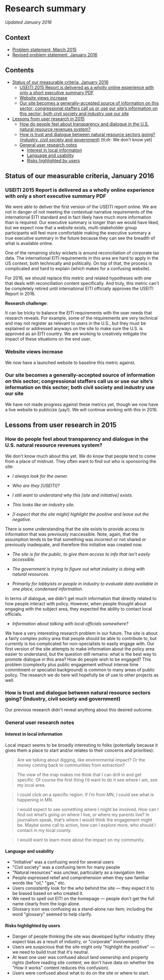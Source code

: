 # Research summary

*Updated January 2016*

## Context

- [Problem statement, March 2015](Problem-statement#problem-statement-from-march-2015)
- [Revised problem statement, January 2016](Problem-statement#revised-problem-statement-january-2016)

## Contents

- [Status of our measurable criteria, January 2016](#status-of-our-measurable-criteria-january-2016)
    + [USEITI 2015 Report is delivered as a wholly online experience with only a short executive summary PDF](#useiti-2015-report-is-delivered-as-a-wholly-online-experience-with-only-a-short-executive-summary-pdf)
    + [Website views increase](#website-views-increase)
    + [Our site becomes a generally-accepted source of information on this sector; congressional staffers call us or use our site’s information on this sector; both civil society and industry use our site](#our-site-becomes-a-generally-accepted-source-of-information-on-this-sector-congressional-staffers-call-us-or-use-our-sites-information-on-this-sector-both-civil-society-and-industry-use-our-site)
- [Lessons from user research in 2015](#lessons-from-user-research-in-2015)
    + [How do people feel about transparency and dialogue in the U.S. natural resource revenues system?](#how-do-people-feel-about-transparency-and-dialogue-in-the-us-natural-resource-revenues-system)
    + [How is trust and dialogue between natural resource sectors going? (industry, civil society and government)](#how-is-trust-and-dialogue-between-natural-resource-sectors-going-industry-civil-society-and-government) (tl;dr: We don't know yet)
    + [General user research notes](#general-user-research-notes)
        * [Interest in local information](#interest-in-local-information)
        * [Language and usability](#language-and-usability)
        * [Risks highlighted by users](#risks-highlighted-by-users)

## Status of our measurable criteria, January 2016

### USEITI 2015 Report is delivered as a wholly online experience with only a short executive summary PDF

We were able to deliver the first version of the USEITI report online. We are not in danger of not meeting the contextual narrative requirements of the international EITI standard and in fact likely have much more information than is required. Our executive summary is longer than we would have liked, but we expect now that a website exists, multi-stakeholder group participants will feel more comfortable making the executive summary a true executive summary in the future because they can see the breadth of what is available online.

One of the remaining sticky wickets is around reconciliation of corporate tax data. The international EITI requirements in this area are hard to apply in the US context, both technically and politically. On top of that, the process is complicated and hard to explain (which makes for a confusing website).

For 2016, we should replace this metric and related hypotheses with one that deals with reconciliation content specifically. And truly, this metric can't be completely retired until international EITI officially approves the USEITI Report in 2016.

**Research challenge:**

It can be tricky to balance the EITI requirements with the user needs that research reveals. For example, some of the requirements are very technical and may not register as relevant to users in the U.S., but they must be explained or addressed anyways on the site to make sure the U.S. is approved as an EITI country. We are working to creatively mitigate the impact of these situations on the end user.

### Website views increase

We now have a launched website to baseline this metric against.

### Our site becomes a generally-accepted source of information on this sector; congressional staffers call us or use our site’s information on this sector; both civil society and industry use our site

We have not made progress against these metrics yet, though we now have a live website to publicize (yay!). We will continue working with this in 2016.

## Lessons from user research in 2015

###  How do people feel about transparency and dialogue in the U.S. natural resource revenues system?

We don't know much about this yet. We do know that people tend to come from a place of mistrust. They often want to find out who is sponsoring the site:

- _I always look for the owner._

- _Who are they [USEITI]?_

- _I still want to understand why this [site and initiative] exists._

- _This looks like an industry site._

- _[I expect that the site might] highlight the positive and leave out the negative._

There is some understanding that the site exists to provide access to information that was previously inaccessible. Note, again, that the assumption tends to be that something was incorrect or not shared or previously inadequate, and therefore this initiative was created now.

- _The site is for the public, to give them access to info that isn't easily accessible._

- _The government is trying to figure out what industry is doing with natural resources._

- _Primarily for lobbyists or people in industry to evaluate data available in one place, condensed information._

In terms of dialogue, we didn't get much information that directly related to how people interact with policy. However, when people thought about engaging with the subject area, they expected the ability to contact local officials.

- _Information about talking with local officials somewhere?_

We have a very interesting research problem in our future. The site is about a fairly complex policy area that people should be able to contribute to, but currently is too complicated for non-specialists to easily engage with. Our first version of the site attempts to make information about the policy area easier to understand, but the question still remains: what is the best way to promote dialogue in this area? How do people wish to be engaged? This problem (complexity plus public engagement without intense time commitment or specialist background) is common to many areas of public policy. The research we do here will hopefully be of use to other projects as well.

### How is trust and dialogue between natural resource sectors going? (industry, civil society and government)

Our previous research didn't reveal anything about this desired outcome.

### General user research notes

#### Interest in local information

Local impact seems to be broadly interesting to folks (potentially because it gives them a place to start and/or relates to their concerns and priorities):

> Are we talking about digging, like environmental impact? Or the money coming back to communities from extraction?

> The view of the map makes me think that I can drill in and get specific. Of course the first thing I’d want to do it see where I am, see my local area.

> I could click on a specific region. If I’m from MN, I could see what is happening in MN.

> I would expect to see something where I might be involved. How can I find out what’s going on where I live, or where my parents live? In journalism speak, that’s where I would think the engagement might be. Maybe some call to action, how can I explore more, who should I contact in my local county.

> I would want to learn more about the impact on my community.

#### Language and usability

- "Initiative" was a confusing word for several users
- "Civil society" was a confusing term for many people
- "Natural resources" was unclear, particularly as a navigation item
- People expressed relief and comprehension when they saw familiar words like "oil," "gas," etc.
- Users consistently look for the _who_ behind the site — they expect it to be biased based on who created it.
- We need to spell out EITI on the homepage — people don't get the full name clearly from the logo alone.
- Glossary icon was confusing as a stand-alone nav item; including the word "glossary" seemed to help clarify.

#### Risks highlighted by users

- Danger of people thinking the site was developed by/for industry (they expect bias as a result of industry, or "corporate" involvement)
- Users are suspicious that the site might only "highlight the positive" — we need to build trust that it's neutral.
- At least one user was confused about land ownership and property rights (before reading site content; we don't have data on whether the "How it works" content reduces this confusion).
- Users were confused about what to do on the site or where to start.